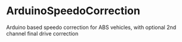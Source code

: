 # ArduinoSpeedoCorrection
Arduino based speedo correction for ABS vehicles, with optional 2nd channel final drive correction
